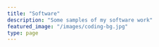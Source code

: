 ```yaml
---
title: "Software"
description: "Some samples of my software work"
featured_image: "/images/coding-bg.jpg"
type: page
---
```


